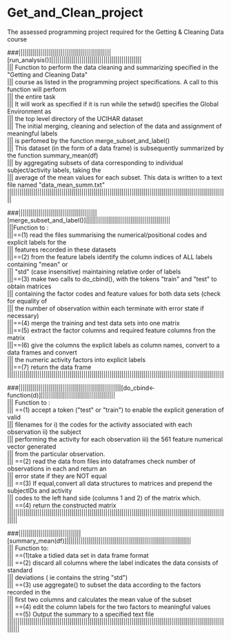 Get_and_Clean_project
=====================

The assessed programming project required for the Getting & Cleaning Data course

###||||||||||||||||||||||||||||||||||||||||||||||[run_analysis()]|||||||||||||||||||||||||||||||||||||||||||||  
||| Function to perform the data cleaning and summarizing specified in the "Getting and Cleaning Data"  
||| course as listed in the programming project specifications. A call to this function  will perform  
||| the entire task  
||| It will work as specified if it is run while the setwd() specifies the Global Environment as  
||| the top level directory of the UCIHAR dataset  
||| The initial merging, cleaning and selection of the data and assignment of meaningful labels  
||| is perfomed by the function merge_subset_and_label()  
||| This dataset (in the form of a data frame) is subsequently summarized by the function summary_mean(df)  
||| by aggregating subsets of data corresponding to individual subject/activity labels, taking the   
||| average of the mean values for each subset. This data is written to a text file named "data_mean_summ.txt"  
||||||||||||||||||||||||||||||||||||||||||||||||||||||||||||||||||||||||||||||||||||||||||||||||||||||||||||||  


###|||||||||||||||||||||||||||||||||||||||[merge_subset_and_label()]||||||||||||||||||||||||||||||||||||||||||  
|||Function to :  
|||==(1) read the files summarising the numerical/positional codes and explicit labels for the   
|||   features recorded in these datasets   
|||==(2) from the feature labels identify the column indices of ALL labels containing "mean" or  
|||   "std" (case insensitive) maintaining relative order of labels  
|||==(3) make two calls to do_cbind(), with the tokens "train" and "test" to obtain matrices   
|||   containing the factor codes and feature values for both data sets (check for equality of  
|||   the number of observation within each terminate with error state if necessary)  
|||==(4) merge the training and test data sets into one matrix  
|||==(5) extract the factor columns and required feature columns fron the matrix  
|||==(6) give the columns the explicit labels as column names, convert to a data frames and convert   
|||   the numeric activity factors into explicit labels  
|||==(7) return the data frame  
||||||||||||||||||||||||||||||||||||||||||||||||||||||||||||||||||||||||||||||||||||||||||||||||||||||||||||  


###|||||||||||||||||||||||||||||||||||||||||||||||||||[do_cbind<-function(d)]|||||||||||||||||||||||||||||||||||||  
||| Function to :  
||| ==(1) accept a token ("test" or "train") to enable the explicit generation of valid  
|||    filenames for i) the codes for the activity associated with each observation ii) the subject  
|||    performing the activity for each observation iii) the 561 feature numerical vector generated  
|||    from the particular observation.  
||| ==(2) read the data from files into dataframes check number of observations in each and return an  
|||    error state if they are NOT equal  
||| ==(3) If equal,convert all data structures to matrices and prepend the subjectIDs and activity  
|||    codes to the left hand side (columns 1 and 2) of the matrix which.  
||| ==(4) return the constructed matrix  
|||||||||||||||||||||||||||||||||||||||||||||||||||||||||||||||||||||||||||||||||||||||||||||||||||||||||||||||||  


###|||||||||||||||||||||||||||||||[summary_mean(df)]||||||||||||||||||||||||||||||||||||||||||||||||||||||||||||||  
||| Function to:  
||| ==(1)take a tidied data set in data frame format  
||| ==(2) discard all columns where the label indicates the data consists of standard   
|||   deviations ( ie contains the string "std")  
||| ==(3) use aggregate() to subset the data according to the factors recorded in the   
|||   first two columns and calculates the mean value of the subset   
||| ==(4) edit the column labels for the two factors to meaningful values   
||| ==(5) Output the summary to a specified text file    
||||||||||||||||||||||||||||||||||||||||||||||||||||||||||||||||||||||||||||||||||||||||||||||||||||||||||||||||||

